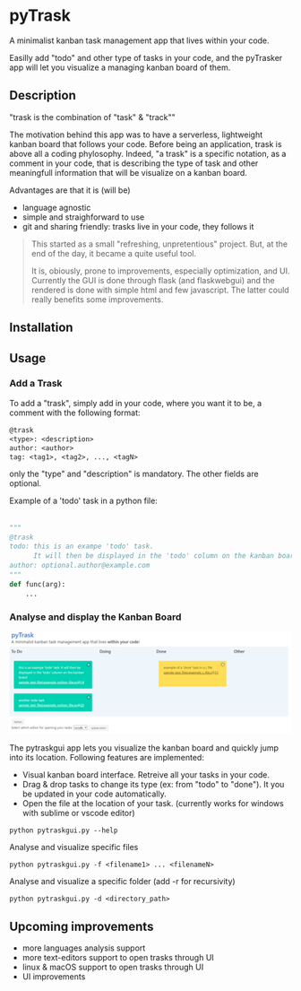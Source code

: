 # pyTrask

A minimalist kanban task management app that lives within your code.

Easilly add "todo" and other type of tasks in your code, and the pyTrasker app will let you visualize a managing kanban board of them.

## Description
"trask is the combination of "task" & "track""

The motivation behind this app was to have a serverless, lightweight kanban board that follows your code.
Before being an application, trask is above all a coding phylosophy. Indeed, "a trask" is a specific notation, as a comment in your code, that is describing the type of task and other meaningfull information that will be visualize on a kanban board.

Advantages are that it is (will be)
- language agnostic
- simple and straighforward to use
- git and sharing friendly: trasks live in your code, they follows it

> This started as a small "refreshing, unpretentious" project.
> But, at the end of the day, it became a quite useful tool. 
> 
> It is, obiously, prone to improvements, especially optimization, and UI. Currently the GUI is done through flask (and flaskwebgui) and the rendered is done with simple html and few javascript. The latter could really benefits some improvements.


## Installation

## Usage

### Add a Trask
To add a "trask", simply add in your code, where you want it to be, a comment with the following format:
```
@trask
<type>: <description>
author: <author>
tag: <tag1>, <tag2>, ..., <tagN>
```
only the "type" and "description" is mandatory. The other fields are optional.

Example of a 'todo' task in a python file:
``` python

"""
@trask
todo: this is an exampe 'todo' task.
      It will then be displayed in the 'todo' column on the kanban board
author: optional.author@example.com
"""
def func(arg):
    ...
```


### Analyse and display the Kanban Board

![Image of Yaktocat](screenshot.png)

The pytraskgui app lets you visualize the kanban board and quickly jump into its location.
Following features are implemented:
- Visual kanban board interface. Retreive all your tasks in your code.
- Drag & drop tasks to change its type (ex: from "todo" to "done"). It you be updated in your code automatically.
- Open the file at the location of your task. (currently works for windows with sublime or vscode editor)

```
python pytraskgui.py --help
```

Analyse and visualize specific files
```
python pytraskgui.py -f <filename1> ... <filenameN>
```

Analyse and visualize a specific folder (add -r for recursivity)
```
python pytraskgui.py -d <directory_path>
```

## Upcoming improvements

- more languages analysis support
- more text-editors support to open trasks through UI
- linux & macOS support to open trasks through UI
- UI improvements



